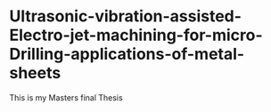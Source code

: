 # Ultrasonic-vibration-assisted-Electro-jet-machining-for-micro-Drilling-applications-of-metal-sheets
This is my Masters final Thesis
